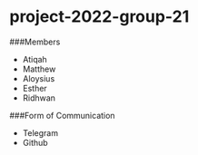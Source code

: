 # project-2022-group-21

###Members
- Atiqah 
- Matthew 
- Aloysius
- Esther 
- Ridhwan 

###Form of Communication 
- Telegram
- Github